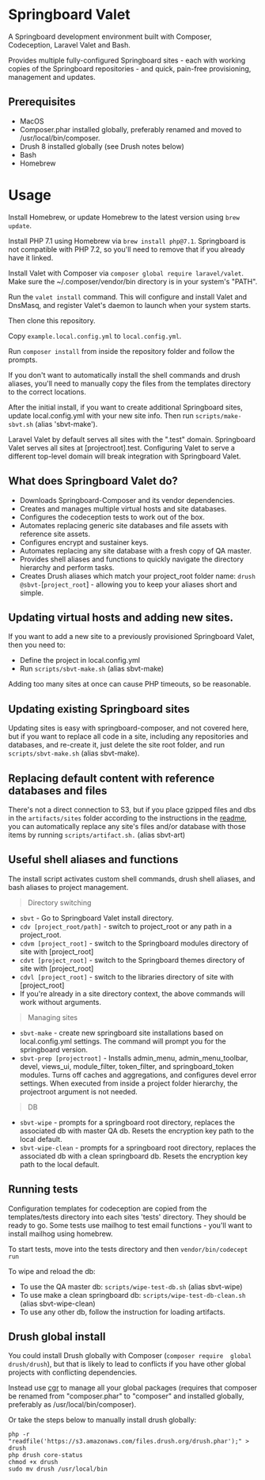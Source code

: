 # Springboard Valet

A Springboard development environment built with Composer, Codeception, 
Laravel Valet and Bash.

Provides multiple fully-configured Springboard sites - each with working 
copies of the Springboard repositories - and quick, pain-free 
provisioning, management and updates.

## Prerequisites

- MacOS
- Composer.phar installed globally, preferably renamed and moved 
to /usr/local/bin/composer.
- Drush 8 installed globally (see Drush notes below)
- Bash
- Homebrew

# Usage

Install Homebrew, or update Homebrew to the latest version using 
`brew update`.

Install PHP 7.1 using Homebrew via `brew install php@7.1`. Springboard is 
not compatible with PHP 7.2, so you'll need to remove that if you 
already have it linked.

Install Valet with Composer via `composer global require laravel/valet`. 
Make sure the ~/.composer/vendor/bin directory is in your system's 
"PATH".

Run the `valet install` command. This will configure and install Valet 
and DnsMasq, and register Valet's daemon to launch when your system 
starts.

Then clone this repository.

Copy `example.local.config.yml` to `local.config.yml`.

Run `composer install` from inside the repository folder and follow 
the prompts.

If you don't want to automatically install the shell commands and drush 
aliases, you'll need to manually copy the files from the templates 
directory to the correct locations.

After the initial install, if you want to create additional Springboard 
sites, update local.config.yml with your new site info. Then 
run `scripts/make-sbvt.sh` (alias 'sbvt-make').

Laravel Valet by default serves all sites with the ".test" domain. 
Springboard Valet serves all sites at [projectroot].test. Configuring 
 Valet to serve a different top-level domain will break integration
 with Springboard Valet.
 
## What does Springboard Valet do?

* Downloads Springboard-Composer and its vendor dependencies.
* Creates and manages multiple virtual hosts and site databases.
* Configures the codeception tests to work out of the box.
* Automates replacing generic site databases and file assets with
reference site assets.
* Configures encrypt and sustainer keys.
* Automates replacing any site database with a fresh copy of QA master.
* Provides shell aliases and functions to quickly navigate the directory
hierarchy and perform tasks.
* Creates Drush aliases which match your project_root folder name:
`drush @sbvt-`[`project_root`] - allowing you to keep your aliases 
short and simple.

## Updating virtual hosts and adding new sites.

If you want to add a new site to a previously provisioned Springboard 
Valet, then you need to:
* Define the project in local.config.yml
* Run `scripts/sbvt-make.sh` (alias sbvt-make)

Adding too many sites at once can cause PHP timeouts, so be reasonable.

## Updating existing Springboard sites

Updating sites is easy with springboard-composer, and not covered 
here, but if you want to replace all code in a site, including any 
repositories and databases, and re-create it, just delete the site 
root folder, and run `scripts/sbvt-make.sh` (alias sbvt-make).

## Replacing default content with reference databases and files

There's not a direct connection to S3, but if you place gzipped files 
and dbs in the `artifacts/sites` folder according to the instructions 
in the [readme,](https://github.com/kljr/springboard-valet/blob/master/artifacts/README.md)
you can automatically replace any site's files and/or database with those items
 by running `scripts/artifact.sh.` (alias sbvt-art)

## Useful shell aliases and functions

The install script activates custom shell commands, drush shell aliases,
and bash aliases to project management.

> Directory switching

* `sbvt` - Go to Springboard Valet install directory.
* `cdv [project_root/path]` - switch to project_root or any path in a 
project_root.
* `cdvm [project_root]` - switch to the Springboard modules directory 
of site with [project_root]
* `cdvt [project_root]` - switch to the Springboard themes directory 
of site with [project_root]
* `cdvl [project_root]` - switch to the libraries directory of site 
with [project_root]
* If you're already in a site directory context, the above commands will
work without arguments.

>  Managing sites

* `sbvt-make` - create new springboard site installations based on 
local.config.yml settings. The command will prompt you for the 
springboard version.
* `sbvt-prep [projectroot]` - Installs admin_menu, admin_menu_toolbar, 
devel, views_ui, module_filter, token_filter, and springboard_token
modules. Turns off caches and aggregations, and configures devel error 
settings. When executed from inside a project folder hierarchy, the 
projectroot argument is not needed.

> DB

* `sbvt-wipe` - prompts for a springboard root directory,  replaces the
 associated db with master QA db. Resets the encryption key path to the 
 local default.
* `sbvt-wipe-clean` - prompts for a springboard root directory, replaces
 the associated db with a clean springboard db. Resets the encryption 
 key path to the local default.

## Running tests

Configuration templates for codeception are copied from the
templates/tests directory into each sites 'tests' directory. They
should be ready to go. Some tests use mailhog to test email functions -
you'll want to install mailhog using homebrew.

To start tests, move into the tests directory and then
 `vendor/bin/codecept run`
 
To wipe and reload the db:

* To use the QA master db: `scripts/wipe-test-db.sh` (alias sbvt-wipe)
* To use make a clean springboard db: `scripts/wipe-test-db-clean.sh` 
(alias sbvt-wipe-clean)
* To use any other db, follow the instruction for loading artifacts.

## Drush global install

You could install Drush globally with Composer (`composer require 
global drush/drush`), but that is likely to lead to conflicts
if you have other global projects with conflicting dependencies.

Instead use [cgr](https://github.com/consolidation/cgr) to manage all 
your global packages (requires that composer be renamed from 
"composer.phar" to "composer" and installed globally, preferably 
as /usr/local/bin/composer).

Or take the steps below to manually install drush globally:

    php -r "readfile('https://s3.amazonaws.com/files.drush.org/drush.phar');" > drush
    php drush core-status
    chmod +x drush
    sudo mv drush /usr/local/bin
